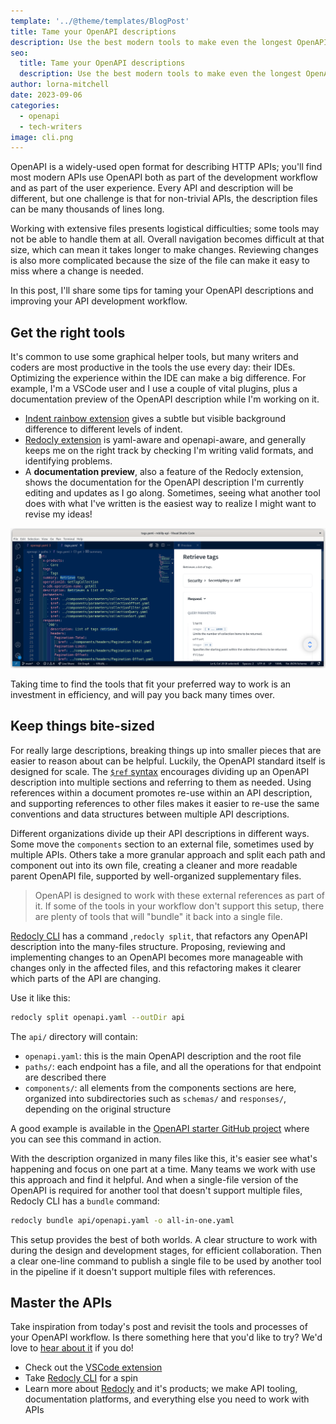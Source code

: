 ```yaml
---
template: '../@theme/templates/BlogPost'
title: Tame your OpenAPI descriptions
description: Use the best modern tools to make even the longest OpenAPI file a delight to work with
seo:
  title: Tame your OpenAPI descriptions
  description: Use the best modern tools to make even the longest OpenAPI file a delight to work with
author: lorna-mitchell
date: 2023-09-06
categories:
  - openapi
  - tech-writers
image: cli.png
---
```


OpenAPI is a widely-used open format for describing HTTP APIs; you'll find most modern APIs use OpenAPI both as part of the development workflow and as part of the user experience. Every API and description will be different, but one challenge is that for non-trivial APIs, the description files can be many thousands of lines long.

Working with extensive files presents logistical difficulties; some tools may not be able to handle them at all. Overall navigation becomes difficult at that size, which can mean it takes longer to make changes. Reviewing changes is also more complicated because the size of the file can make it easy to miss where a change is needed.

In this post, I'll share some tips for taming your OpenAPI descriptions and improving your API development workflow.

## Get the right tools

It's common to use some graphical helper tools, but many writers and coders are most productive in the tools the use every day: their IDEs. Optimizing the experience within the IDE can make a big difference. For example, I'm a VSCode user and I use a couple of vital plugins, plus a documentation preview of the OpenAPI description while I'm working on it.

- [Indent rainbow extension](https://marketplace.visualstudio.com/items?itemName=oderwat.indent-rainbow) gives a subtle but visible background difference to different levels of indent.
- [Redocly extension](https://redocly.com/docs/redocly-openapi/) is yaml-aware and openapi-aware, and generally keeps me on the right track by checking I'm writing valid formats, and identifying problems.
- A **documentation preview**, also a feature of the Redocly extension, shows the documentation for the OpenAPI description I'm currently editing and updates as I go along. Sometimes, seeing what another tool does with what I've written is the easiest way to realize I might want to revise my ideas!

![VSCode with the Rebilly API being edited, rainbow indents visible, and the preview of the docs to the right hand side](images/vscode-preview.png)

Taking time to find the tools that fit your preferred way to work is an investment in efficiency, and will pay you back many times over.

## Keep things bite-sized

For really large descriptions, breaking things up into smaller pieces that are easier to reason about can be helpful. Luckily, the OpenAPI standard itself is designed for scale. The [`$ref` syntax](https://spec.openapis.org/oas/latest.html#reference-object) encourages dividing up an OpenAPI description into multiple sections and referring to them as needed. Using references within a document promotes re-use within an API description, and supporting references to other files makes it easier to re-use the same conventions and data structures between multiple API descriptions.

Different organizations divide up their API descriptions in different ways. Some move the `components` section to an external file, sometimes used by multiple APIs. Others take a more granular approach and split each path and component out into its own file, creating a cleaner and more readable parent OpenAPI file, supported by well-organized supplementary files.

> OpenAPI is designed to work with these external references as part of it. If some of the tools in your workflow don't support this setup, there are plenty of tools that will "bundle" it back into a single file.

[Redocly CLI](https://redocly.com/docs/cli/) has a command ,`redocly split`, that refactors any OpenAPI description into the many-files structure. Proposing, reviewing and implementing changes to an OpenAPI becomes more manageable with changes only in the affected files, and this refactoring makes it clearer which parts of the API are changing.

Use it like this:

```sh
redocly split openapi.yaml --outDir api
```

The `api/` directory will contain:

- `openapi.yaml`: this is the main OpenAPI description and the root file
- `paths/`: each endpoint has a file, and all the operations for that endpoint are described there
- `components/`: all elements from the components sections are here, organized into subdirectories such as `schemas/` and `responses/`, depending on the original structure

A good example is available in the [OpenAPI starter GitHub project](https://github.com/Redocly/openapi-starter) where you can see this command in action.

With the description organized in many files like this, it's easier see what's happening and focus on one part at a time. Many teams we work with use this approach and find it helpful. And when a single-file version of the OpenAPI is required for another tool that doesn't support multiple files, Redocly CLI has a `bundle` command:

```sh
redocly bundle api/openapi.yaml -o all-in-one.yaml
```

This setup provides the best of both worlds. A clear structure to work with during the design and development stages, for efficient collaboration. Then a clear one-line command to publish a single file to be used by another tool in the pipeline if it doesn't support multiple files with references.

## Master the APIs

Take inspiration from today's post and revisit the tools and processes of your OpenAPI workflow. Is there something here that you'd like to try? We'd love to [hear about it](https://twitter.com/redocly) if you do!

- Check out the [VSCode extension](https://redocly.com/docs/redocly-openapi/)
- Take [Redocly CLI](https://redocly.com/docs/cli/) for a spin
- Learn more about [Redocly](https://redocly.com) and it's products; we make API tooling, documentation platforms, and everything else you need to work with APIs
